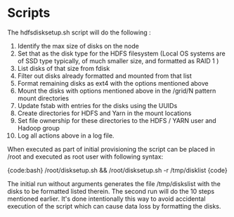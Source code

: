 # Scripts
The hdfsdisksetup.sh script will do the following :

1) Identify the max size of disks on the node
2) Set that as the disk type for the HDFS filesystem (Local OS systems are of SSD type typically, of much smaller size, and formatted as RAID 1 )
3) List disks of that size from fdisk
4) Filter out disks already formatted and mounted from that list
5) Format remaining disks as ext4 with the options mentioned above
6) Mount the disks with options mentioned above in the /grid/N pattern mount directories
7) Update fstab with entries for the disks using the UUIDs
8) Create directories for HDFS and Yarn in the mount locations
9) Set file ownership for these directories to the HDFS / YARN user and Hadoop group
10) Log all actions above in a log file.

When executed as part of initial provisioning the script can be placed in /root and executed as root user with following syntax:

{code:bash}
/root/disksetup.sh && /root/disksetup.sh -r /tmp/disklist
{code}

The initial run without arguments generates the file /tmp/diskslist with the disks to be formatted  listed therein. The second run will do the 10 steps mentioned earlier. It's done intentionally this way to avoid accidental execution of the script which can cause data loss by formatting the disks.


